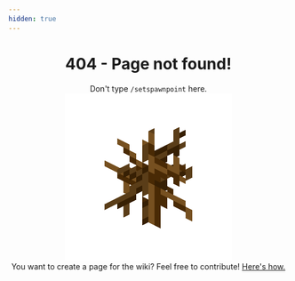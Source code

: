 ```yaml
---
hidden: true
---
```


<div align="center"><h1 style="display: block !important">404 - Page not found!</h1></div>

<div align="center">Don't type <code>/setspawnpoint</code> here.</div>

<div align="center"><img src="/assets/images/misc/dead_bush.png"></div>

<div align="center">You want to create a page for the wiki? Feel free to contribute! <a href="/contribute">Here's how.</a></div>